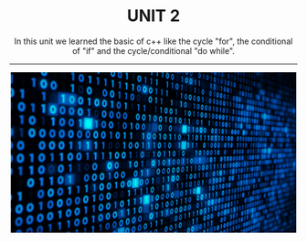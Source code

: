 


# **<center>  UNIT 2** #




<center>  In this unit we learned the basic of c++ like the cycle "for", the conditional of "if" and the cycle/conditional "do while".

***

![ERROR](https://github.com/Up210206a/up210206_cpp/blob/main/U2/images/e26601_c02222ef7b6e4e939451ec8b709a8b9a%7Emv2.gif)




